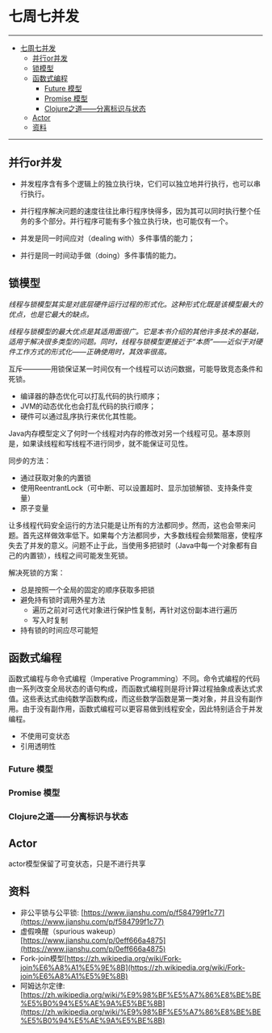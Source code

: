 # 七周七并发

------
- [七周七并发](#七周七并发)
  - [并行or并发](#并行or并发)
  - [锁模型](#锁模型)
  - [函数式编程](#函数式编程)
    - [Future 模型](#future-模型)
    - [Promise 模型](#promise-模型)
    - [Clojure之道——分离标识与状态](#clojure之道分离标识与状态)
  - [Actor](#actor)
  - [资料](#资料)

------

## 并行or并发

* 并发程序含有多个逻辑上的独立执行块，它们可以独立地并行执行，也可以串行执行。
* 并行程序解决问题的速度往往比串行程序快得多，因为其可以同时执行整个任务的多个部分。并行程序可能有多个独立执行块，也可能仅有一个。

* 并发是同一时间应对（dealing with）多件事情的能力；
* 并行是同一时间动手做（doing）多件事情的能力。


## 锁模型

*线程与锁模型其实是对底层硬件运行过程的形式化。这种形式化既是该模型最大的优点，也是它最大的缺点。*

*线程与锁模型的最大优点是其适用面很广。它是本书介绍的其他许多技术的基础，适用于解决很多类型的问题。同时，线程与锁模型更接近于“本质”——近似于对硬件工作方式的形式化——正确使用时，其效率很高。*

互斥————用锁保证某一时间仅有一个线程可以访问数据，可能导致竞态条件和死锁。

- 编译器的静态优化可以打乱代码的执行顺序；
- JVM的动态优化也会打乱代码的执行顺序；
- 硬件可以通过乱序执行来优化其性能。

Java内存模型定义了何时一个线程对内存的修改对另一个线程可见。基本原则是，如果读线程和写线程不进行同步，就不能保证可见性。

同步的方法：
- 通过获取对象的内置锁
- 使用ReentrantLock（可中断、可以设置超时、显示加锁解锁、支持条件变量）
- 原子变量

让多线程代码安全运行的方法只能是让所有的方法都同步。然而，这也会带来问题。首先这样做效率低下。如果每个方法都同步，大多数线程会频繁阻塞，使程序失去了并发的意义。问题不止于此，当使用多把锁时（Java中每一个对象都有自己的内置锁），线程之间可能发生死锁。

解决死锁的方案：
- 总是按照一个全局的固定的顺序获取多把锁
- 避免持有锁时调用外星方法
  - 遍历之前对可迭代对象进行保护性复制，再针对这份副本进行遍历
  - 写入时复制
- 持有锁的时间应尽可能短

## 函数式编程

函数式编程与命令式编程（Imperative Programming）不同。命令式编程的代码由一系列改变全局状态的语句构成，而函数式编程则是将计算过程抽象成表达式求值。这些表达式由纯数学函数构成，而这些数学函数是第一类对象，并且没有副作用。由于没有副作用，函数式编程可以更容易做到线程安全，因此特别适合于并发编程。

- 不使用可变状态
- 引用透明性

### Future 模型

### Promise 模型

### Clojure之道——分离标识与状态

## Actor

actor模型保留了可变状态，只是不进行共享


## 资料
* 非公平锁与公平锁: [https://www.jianshu.com/p/f584799f1c77](https://www.jianshu.com/p/f584799f1c77)
* 虚假唤醒（spurious wakeup）[https://www.jianshu.com/p/0eff666a4875](https://www.jianshu.com/p/0eff666a4875)
* Fork-join模型[https://zh.wikipedia.org/wiki/Fork-join%E6%A8%A1%E5%9E%8B](https://zh.wikipedia.org/wiki/Fork-join%E6%A8%A1%E5%9E%8B)
* 阿姆达尔定律: [https://zh.wikipedia.org/wiki/%E9%98%BF%E5%A7%86%E8%BE%BE%E5%B0%94%E5%AE%9A%E5%BE%8B](https://zh.wikipedia.org/wiki/%E9%98%BF%E5%A7%86%E8%BE%BE%E5%B0%94%E5%AE%9A%E5%BE%8B)
